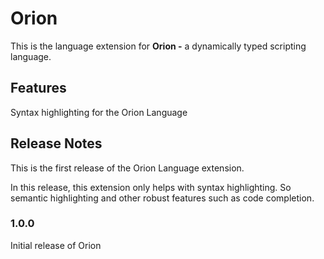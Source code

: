 # Orion

This is the language extension for **Orion -** a dynamically typed scripting language.

## Features

Syntax highlighting for the Orion Language

## Release Notes

This is the first release of the Orion Language extension.

In this release, this extension only helps with syntax highlighting. So semantic highlighting and other robust features such as code completion.

### 1.0.0

Initial release of Orion
